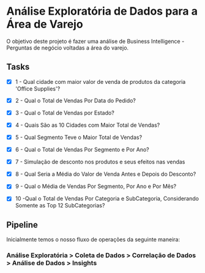 # Análise Exploratória de Dados para a Área de Varejo 

O objetivo deste projeto é fazer uma análise de Business Intelligence - Perguntas de negócio voltadas a área do varejo.

## Tasks

- [x] 1 - Qual cidade com maior valor de venda de produtos da categoria 'Office Supplies'? 
- [x] 2 - Qual o Total de Vendas Por Data do Pedido?
- [x] 3 - Qual o Total de Vendas por Estado?
- [x] 4 - Quais São as 10 Cidades com Maior Total de Vendas?
- [x] 5 - Qual Segmento Teve o Maior Total de Vendas?
- [x] 6 - Qual o Total de Vendas Por Segmento e Por Ano? 
- [x] 7 - Simulação de desconto nos produtos e seus efeitos nas vendas
- [x] 8 - Qual Seria a Média do Valor de Venda Antes e Depois do Desconto?
- [x] 9 - Qual o Média de Vendas Por Segmento, Por Ano e Por Mês?
- [x] 10 -Qual o Total de Vendas Por Categoria e SubCategoria, Considerando Somente as Top 12 SubCategorias?


 
## Pipeline

Inicialmente temos o nosso fluxo de operações da seguinte maneira:
### Análise Exploratória > Coleta de Dados > Correlação de Dados > Análise de Dados > Insights 
